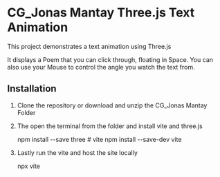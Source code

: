 # CG_Jonas Mantay Three.js Text Animation

This project demonstrates a text animation using Three.js

It displays a Poem that you can click through, floating in Space.
You can also use your Mouse to control the angle you watch the text from.


## Installation

1. Clone the repository or download and unzip the CG_Jonas Mantay Folder

   
2. The open the terminal from the folder and install vite and three.js

    npm install --save three # vite npm install --save-dev vite

3. Lastly run the vite and host the site locally 

    npx vite

